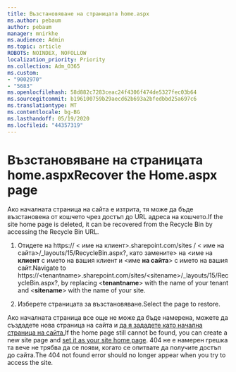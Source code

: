 ```yaml
---
title: Възстановяване на страницата home.aspx
ms.author: pebaum
author: pebaum
manager: mnirkhe
ms.audience: Admin
ms.topic: article
ROBOTS: NOINDEX, NOFOLLOW
localization_priority: Priority
ms.collection: Adm_O365
ms.custom:
- "9002970"
- "5683"
ms.openlocfilehash: 58d882c7283ceac24f4306f474de5327fec03b64
ms.sourcegitcommit: b196100759b29aecd62b693a2bfedbbd25a697c6
ms.translationtype: MT
ms.contentlocale: bg-BG
ms.lasthandoff: 05/19/2020
ms.locfileid: "44357319"
---
```

# <a name="recover-the-homeaspx-page"></a><span data-ttu-id="7a467-102">Възстановяване на страницата home.aspx</span><span class="sxs-lookup"><span data-stu-id="7a467-102">Recover the Home.aspx page</span></span>

<span data-ttu-id="7a467-103">Ако началната страница на сайта е изтрита, тя може да бъде възстановена от кошчето чрез достъп до URL адреса на кошчето.</span><span class="sxs-lookup"><span data-stu-id="7a467-103">If the site home page is deleted, it can be recovered from the Recycle Bin by accessing the Recycle Bin URL.</span></span>

1. <span data-ttu-id="7a467-104">Отидете на https:// \< име на клиент>.sharepoint.com/sites / \< име на сайта>/_layouts/15/RecycleBin.aspx?, като замените> на <име на **клиент** с името на вашия клиент и <име **на сайта**> с името на вашия сайт.</span><span class="sxs-lookup"><span data-stu-id="7a467-104">Navigate to https://\<tenantname>.sharepoint.com/sites/\<sitename>/_layouts/15/RecycleBin.aspx?, by replacing <**tenantname**> with the name of your tenant and <**sitename**> with the name of your site.</span></span>

2. <span data-ttu-id="7a467-105">Изберете страницата за възстановяване.</span><span class="sxs-lookup"><span data-stu-id="7a467-105">Select the page to restore.</span></span>

<span data-ttu-id="7a467-106">Ако началната страница все още не може да бъде намерена, можете да създадете нова страница на сайта и [да я зададете като начална страница на сайта.](https://support.microsoft.com/en-gb/office/use-a-different-page-for-your-sharepoint-site-home-page-35a5022c-f84a-455d-985e-c691ab5dfa17?ui=en-us&rs=en-gb&ad=gb)</span><span class="sxs-lookup"><span data-stu-id="7a467-106">If the home page still cannot be found, you can create a new site page and [set it as your site home page](https://support.microsoft.com/en-gb/office/use-a-different-page-for-your-sharepoint-site-home-page-35a5022c-f84a-455d-985e-c691ab5dfa17?ui=en-us&rs=en-gb&ad=gb).</span></span> <span data-ttu-id="7a467-107">404 не е намерен грешка та вече не трябва да се появи, когато се опитвате да получите достъп до сайта.</span><span class="sxs-lookup"><span data-stu-id="7a467-107">The 404 not found error should no longer appear when you try to access the site.</span></span>
